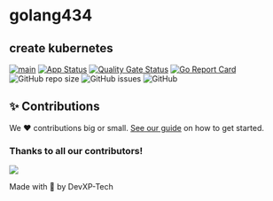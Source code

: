# golang434
## create kubernetes


[![main](https://github.com/prayankag/golang434/actions/workflows/main.yaml/badge.svg)](https://github.com/prayankag/golang434/actions/workflows/main.yaml)
[![App Status](https://argocd.devxp-tech.io/api/badge?name=golang434-dev&revision=true)](https://argocd.devxp-tech.io/applications/golang434-dev)
[![Quality Gate Status](https://sonar.devxp-tech.io/api/project_badges/measure?project=golang434&metric=alert_status&token=b14766ec092e3b15374e9205ab6fa63ce4e6ca0e)](https://sonar.devxp-tech.io/dashboard?id=golang434)
[![Go Report Card](https://goreportcard.com/badge/github.com/prayankag/golang434)](https://goreportcard.com/report/github.com/prayankag/golang434)
![GitHub repo size](https://img.shields.io/github/repo-size/prayankag/golang434)
![GitHub issues](https://img.shields.io/github/issues/prayankag/golang434)
![GitHub](https://img.shields.io/github/license/prayankag/golang434)


## ✨ Contributions

We ❤️ contributions big or small. [See our guide](contributing.md) on how to get started.

### Thanks to all our contributors!

<a href="https://github.com/devxp-tech/golang434/graphs/contributors">
  <img src="https://contrib.rocks/image?repo=devxp-tech/golang434" />
</a>

Made with 💜 by DevXP-Tech
